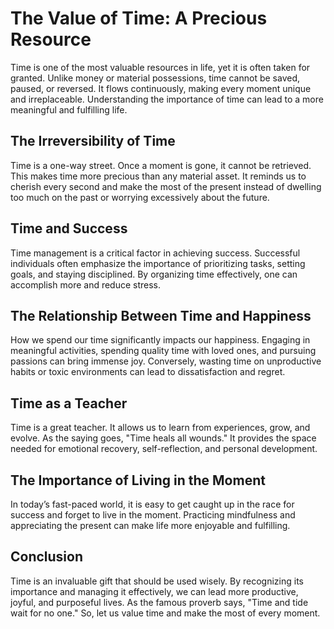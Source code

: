 # The Value of Time: A Precious Resource

Time is one of the most valuable resources in life, yet it is often taken for granted. Unlike money or material possessions, time cannot be saved, paused, or reversed. It flows continuously, making every moment unique and irreplaceable. Understanding the importance of time can lead to a more meaningful and fulfilling life.

## The Irreversibility of Time

Time is a one-way street. Once a moment is gone, it cannot be retrieved. This makes time more precious than any material asset. It reminds us to cherish every second and make the most of the present instead of dwelling too much on the past or worrying excessively about the future.

## Time and Success

Time management is a critical factor in achieving success. Successful individuals often emphasize the importance of prioritizing tasks, setting goals, and staying disciplined. By organizing time effectively, one can accomplish more and reduce stress.

## The Relationship Between Time and Happiness

How we spend our time significantly impacts our happiness. Engaging in meaningful activities, spending quality time with loved ones, and pursuing passions can bring immense joy. Conversely, wasting time on unproductive habits or toxic environments can lead to dissatisfaction and regret.

## Time as a Teacher

Time is a great teacher. It allows us to learn from experiences, grow, and evolve. As the saying goes, "Time heals all wounds." It provides the space needed for emotional recovery, self-reflection, and personal development.

## The Importance of Living in the Moment

In today’s fast-paced world, it is easy to get caught up in the race for success and forget to live in the moment. Practicing mindfulness and appreciating the present can make life more enjoyable and fulfilling.

## Conclusion

Time is an invaluable gift that should be used wisely. By recognizing its importance and managing it effectively, we can lead more productive, joyful, and purposeful lives. As the famous proverb says, "Time and tide wait for no one." So, let us value time and make the most of every moment.
